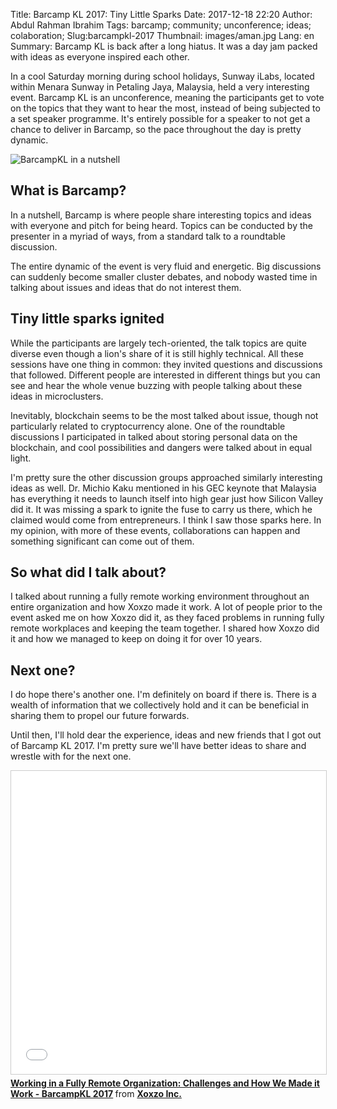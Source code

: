 Title: Barcamp KL 2017: Tiny Little Sparks
Date: 2017-12-18 22:20
Author: Abdul Rahman Ibrahim
Tags: barcamp; community; unconference; ideas; colaboration;
Slug:barcampkl-2017
Thumbnail: images/aman.jpg
Lang: en
Summary: Barcamp KL is back after a long hiatus. It was a day jam packed with ideas as everyone inspired each other.

In a cool Saturday morning during school holidays, Sunway iLabs, located within Menara Sunway in Petaling Jaya, Malaysia, held a very interesting event. Barcamp KL is an unconference, meaning the participants get to vote on the topics that they want to hear the most, instead of being subjected to a set speaker programme. It's entirely possible for a speaker to not get a chance to deliver in Barcamp, so the pace throughout the day is pretty dynamic.

![BarcampKL in a nutshell](/images/barcampkl2017/bckl.jpg)

## What is Barcamp?

In a nutshell, Barcamp is where people share interesting topics and ideas with everyone and pitch for being heard. Topics can be conducted by the presenter in a myriad of ways, from a standard talk to a roundtable discussion. 

The entire dynamic of the event is very fluid and energetic. Big discussions can suddenly become smaller cluster debates, and nobody wasted time in talking about issues and ideas that do not interest them.

## Tiny little sparks ignited

While the participants are largely tech-oriented, the talk topics are quite diverse even though a lion's share of it is still highly technical. All these sessions have one thing in common: they invited questions and discussions that followed. Different people are interested in different things but you can see and hear the whole venue buzzing with people talking about these ideas in microclusters.

Inevitably, blockchain seems to be the most talked about issue, though not particularly related to cryptocurrency alone. One of the roundtable discussions I participated in talked about storing personal data on the blockchain, and cool possibilities and dangers were talked about in equal light.

I'm pretty sure the other discussion groups approached similarly interesting ideas as well. Dr. Michio Kaku mentioned in his GEC keynote that Malaysia has everything it needs to launch itself into high gear just how Silicon Valley did it. It was missing a spark to ignite the fuse to carry us there, which he claimed would come from entrepreneurs. I think I saw those sparks here. In my opinion, with more of these events, collaborations can happen and something significant can come out of them.

## So what did I talk about?

I talked about running a fully remote working environment throughout an entire organization and how Xoxzo made it work. A lot of people prior to the event asked me on how Xoxzo did it, as they faced problems in running fully remote workplaces and keeping the team together. I shared how Xoxzo did it and how we managed to keep on doing it for over 10 years.

## Next one?

I do hope there's another one. I'm definitely on board if there is. There is a wealth of information that we collectively hold and it can be beneficial in sharing them to propel our future forwards.

Until then, I'll hold dear the experience, ideas and new friends that I got out of Barcamp KL 2017. I'm pretty sure we'll have better ideas to share and wrestle with for the next one.

<iframe src="//www.slideshare.net/slideshow/embed_code/key/vgEnx3taMpa3o0" width="595" height="485" frameborder="0" marginwidth="0" marginheight="0" scrolling="no" style="border:1px solid #CCC; border-width:1px; margin-bottom:5px; max-width: 100%;" allowfullscreen> </iframe> <div style="margin-bottom:5px"> <strong> <a href="//www.slideshare.net/xoxzo/working-in-a-fully-remote-organization-challenges-and-how-we-made-it-work-barcampkl-2017" title="Working in a Fully Remote Organization: Challenges and How We Made it Work - BarcampKL 2017" target="_blank">Working in a Fully Remote Organization: Challenges and How We Made it Work - BarcampKL 2017</a> </strong> from <strong><a href="//www.slideshare.net/xoxzo" target="_blank">Xoxzo Inc.</a></strong> </div>
